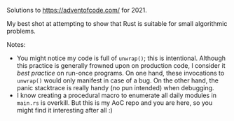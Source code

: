 Solutions to https://adventofcode.com/ for 2021.

My best shot at attempting to show that Rust is suitable for small algorithmic problems.

Notes:
- You might notice my code is full of `unwrap()`; this is intentional. Although
this practice is generally frowned upon on production code, I consider it *best
practice* on run-once programs. On one hand, these invocations to `unwrap()`
would only manifest in case of a bug. On the other hand, the panic stacktrace is
really handy (no pun intended) when debugging.
- I know creating a procedural macro to enumerate all daily modules in `main.rs`
is overkill. But this is my AoC repo and you are here, so you might find it
interesting after all :)
